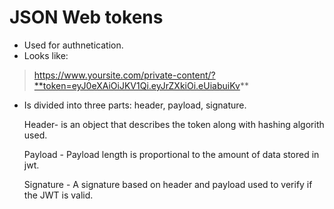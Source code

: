 # JSON Web tokens
- Used for authnetication.
- Looks like:
> https://www.yoursite.com/private-content/?**token=eyJ0eXAiOiJKV1Qi.eyJrZXkiOi.eUiabuiKv**

- Is divided into three parts: header, payload, signature.

    Header- is an object that describes the token along with hashing algorith used.

    Payload - Payload length is proportional to the amount of data stored in jwt.

    Signature - A signature based on header and payload used to verify if the JWT is valid.

